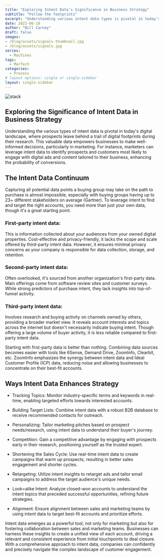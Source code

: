 ```yaml
---
title: "Exploring Intent Data's Significance in Business Strategy"
subtitle: "Follow the footprints"
excerpt: "Understanding various intent data types is pivotal in today's digital landscape, where prospects leave crucial digital footprints during product and service research. "
date: 2023-06-10
author: "Bill Carney"
draft: false
images:
- /blog/assets/signals-thumbnail.jpg
- /blog/assets/signals.jpg
series:
  - Machines
tags:
  - MarTech
categories:
  - Process
# layout options: single or single-sidebar
layout: single-sidebar
---
```


![stack](/blog/assets/signals.jpg)


## Exploring the Significance of Intent Data in Business Strategy

Understanding the various types of intent data is pivotal in today's digital landscape, where prospects leave behind a trail of digital footprints during their research. This valuable data empowers businesses to make well-informed decisions, particularly in marketing. For instance, marketers can leverage intent data to identify prospects and customers most likely to engage with digital ads and content tailored to their business, enhancing the probability of conversions.

## The Intent Data Continuum

Capturing all potential data points a buying group may take on the path to purchase is almost impossible, especially with buying groups having up to 23+ different stakeholders on average (Gartner). To leverage intent to find and target the right accounts, you need more than just your own data, though it's a great starting point.

### First-party intent data: 
This is information collected about your audiences from your owned digital properties. Cost-effective and privacy-friendly, it lacks the scope and scale offered by third-party intent data. However, it ensures minimal privacy concerns as your company is responsible for data collection, storage, and retention.

### Second-party intent data: 
Often overlooked, it's sourced from another organization's first-party data. Main offerings come from software review sites and customer surveys. While strong predictors of purchase intent, they lack insights into top-of-funnel activity.

### Third-party intent data: 
Involves research and buying activity on channels owned by others, providing a broader market view. It reveals account interests and topics across the internet but doesn't necessarily indicate buying intent. Though offering a large volume of buyer activity, it is less reliable compared to first-party intent data.

Starting with first-party data is better than nothing. Combining data sources becomes easier with tools like 6Sense, Demand Drive, ZoomInfo, Clearbit, etc. ZoomInfo emphasizes the synergy between intent data and Ideal Customer Profile (ICP) data, reducing noise and allowing businesses to concentrate on their best-fit accounts.

## Ways Intent Data Enhances Strategy

- Tracking Topics: Monitor industry-specific terms and keywords in real-time, enabling targeted efforts towards interested accounts.

- Building Target Lists: Combine intent data with a robust B2B database to receive recommended contacts for outreach.

- Personalizing: Tailor marketing pitches based on prospect needs/research, using intent data to understand their buyer's journey.

- Competition: Gain a competitive advantage by engaging with prospects early in their research, positioning yourself as the trusted expert.

- Shortening the Sales Cycle: Use real-time intent data to create campaigns that warm up prospects, resulting in better sales engagement and shorter cycles.

- Retargeting: Utilize intent insights to retarget ads and tailor email campaigns to address the target audience's unique needs.

- Look=alike Intent: Analyze closed-won accounts to understand the intent topics that preceded successful opportunities, refining future strategies.

- Alignment: Ensure alignment between sales and marketing teams by using intent data to target best-fit accounts and prioritize efforts.

Intent data emerges as a powerful tool, not only for marketing but also for fostering collaboration between sales and marketing teams. Businesses can harness these insights to create a unified view of each account, driving a relevant and consistent experience from initial touchpoints to deal closure. With a comprehensive approach to intent data, companies can confidently and precisely navigate the complex landscape of customer engagement.